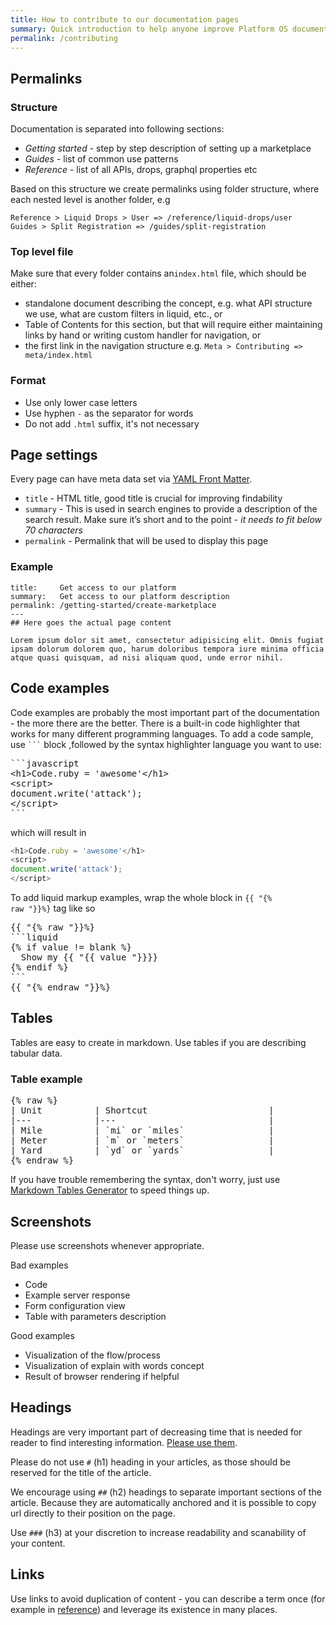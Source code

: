 ```yaml
---
title: How to contribute to our documentation pages
summary: Quick introduction to help anyone improve Platform OS documentation.
permalink: /contributing
---
```


## Permalinks

### Structure

Documentation is separated into following sections:

* _Getting started_ - step by step description of setting up a marketplace
* _Guides_ - list of common use patterns
* _Reference_ - list of all APIs, drops, graphql properties etc

Based on this structure we create permalinks using folder structure, where each nested level is another folder, e.g

```text
Reference > Liquid Drops > User => /reference/liquid-drops/user
Guides > Split Registration => /guides/split-registration
```

### Top level file

Make sure that every folder contains an`index.html` file, which should be either:

* standalone document describing the concept, e.g. what API structure we use, what are custom filters in liquid, etc., or
* Table of Contents for this section, but that will require either maintaining links by hand or writing custom handler for navigation, or
* the first link in the navigation structure e.g. `Meta > Contributing => meta/index.html`

### Format

* Use only lower case letters
* Use hyphen `-` as the separator for words
* Do not add `.html` suffix, it's not necessary

## Page settings

Every page can have meta data set via [YAML Front Matter](https://jekyllrb.com/docs/frontmatter/).

* `title` - HTML title, good title is crucial for improving findability
* `summary` - This is used in search engines to provide a description of the search result. Make sure it’s short and to the point - _it needs to fit below 70 characters_
* `permalink` - Permalink that will be used to display this page

### Example

```liquid
title:     Get access to our platform
summary:   Get access to our platform description
permalink: /getting-started/create-marketplace
---
## Here goes the actual page content

Lorem ipsum dolor sit amet, consectetur adipisicing elit. Omnis fugiat ipsam dolorum dolorem quo, harum doloribus tempora iure minima officia atque quasi quisquam, ad nisi aliquam quod, unde error nihil.
```

## Code examples

Code examples are probably the most important part of the documentation - the more there are the better. There is a built-in code highlighter that works for many different programming languages. To add a code sample, use <code>```</code> block ,followed by the syntax highlighter language you want to use:

<pre class="highlight">
```javascript
&lt;h1&gt;Code.ruby = 'awesome'&lt;/h1&gt;
&lt;script&gt;
document.write('attack');
&lt;/script&gt;
```</pre>

which will result in

```javascript
<h1>Code.ruby = 'awesome'</h1>
<script>
document.write('attack');
</script>
```

To add liquid markup examples, wrap the whole block in <code>{{ "{% raw "}}%}</code> tag like so

<pre class="highlight">
{{ "{% raw "}}%}
```liquid
{% if value != blank %}
  Show my {{ "{{ value "}}}}
{% endif %}
```
{{ "{% endraw "}}%}</pre>

## Tables

Tables are easy to create in markdown. Use tables if you are describing tabular data.

### Table example

<pre class="highlight">
{% raw %}
| Unit          | Shortcut                       |
|---            |---                             |
| Mile          | `mi` or `miles`                |
| Meter         | `m` or `meters`                |
| Yard          | `yd` or `yards`                |
{% endraw %}
</pre>

If you have trouble remembering the syntax, don't worry, just use [Markdown Tables Generator](https://www.tablesgenerator.com/markdown_tables) to speed things up.

## Screenshots

Please use screenshots whenever appropriate.

Bad examples

* Code
* Example server response
* Form configuration view
* Table with parameters description

Good examples

* Visualization of the flow/process
* Visualization of explain with words concept
* Result of browser rendering if helpful

## Headings

Headings are very important part of decreasing time that is needed for reader to find interesting information. [Please use them](https://m.eliteediting.com.au/what-are-headings-and-why-are-they-important/).

Please do not use `#` (h1) heading in your articles, as those should be reserved for the title of the article.

We encourage using `##` (h2) headings to separate important sections of the article. Because they are automatically anchored and it is possible to copy url directly to their position on the page.

Use `###` (h3) at your discretion to increase readability and scanability of your content.

## Links

Use links to avoid duplication of content - you can describe a term once (for example in [reference](/reference)) and leverage its existence in many places.

